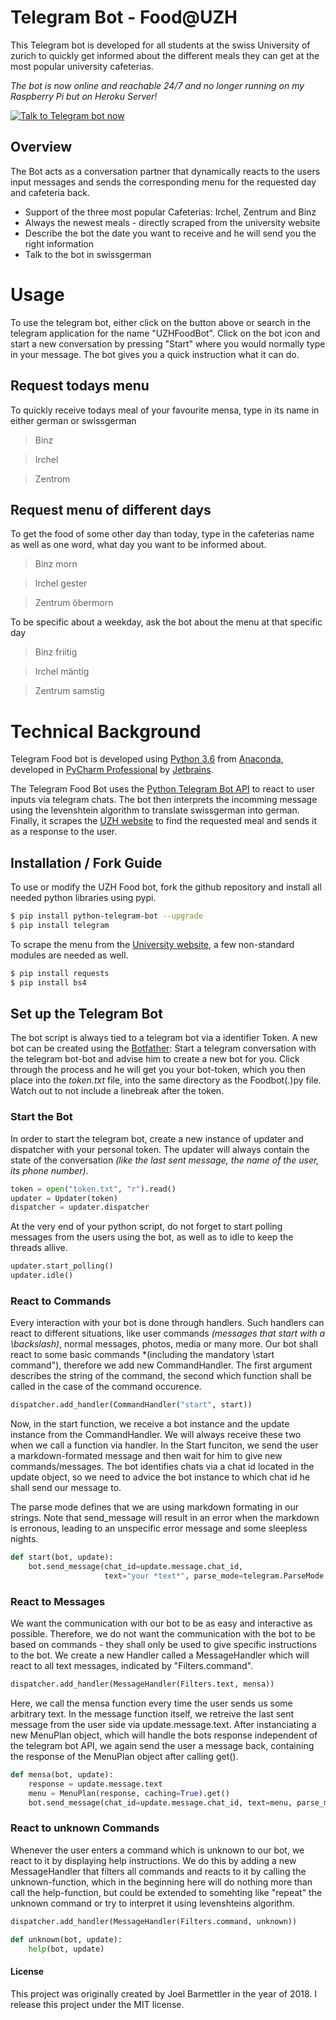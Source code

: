 # Telegram Bot - Food@UZH

This Telegram bot is developed for all students at the swiss University of zurich to quickly get informed about the different meals they can get at the most popular university cafeterias.

*The bot is now online and reachable 24/7 and no longer running on my Raspberry Pi but on Heroku Server!*

[![Talk to Telegram bot now](https://www.zusammenfassung.schule/github/telegram_logo.png)][bot]

## Overview

The Bot acts as a conversation partner that dynamically reacts to the users input messages and sends the corresponding menu for the requested day and cafeteria back.

  - Support of the three most popular Cafeterias: Irchel, Zentrum and Binz
  - Always the newest meals - directly scraped from the university website
  - Describe the bot the date you want to receive and he will send you the right information
  - Talk to the bot in swissgerman

# Usage

To use the telegram bot, either click on the button above or search in the telegram application for the name "UZHFoodBot". Click on the bot icon and start a new conversation by pressing "Start" where you would normally type in your message. The bot gives you a quick instruction what it can do.

## Request todays menu

To quickly receive todays meal of your favourite mensa, type in its name in either german or swissgerman
> Binz

> Irchel

> Zentrom

## Request menu of different days
To get the food of some other day than today, type in the cafeterias name as well as one word, what day you want to be informed about.
> Binz morn

> Irchel gester

> Zentrum öbermorn

To be specific about a weekday, ask the bot about the menu at that specific day
> Binz friitig

> Irchel mäntig

> Zentrum samstig

# Technical Background
Telegram Food bot is developed using [Python 3.6](http://www.python.org) from [Anaconda](https://anaconda.org/), developed in [PyCharm Professional](https://www.jetbrains.com/pycharm/) by [Jetbrains](https://www.jetbrains.com/).

The Telegram Food Bot uses the [Python Telegram Bot API]([api-github]) to react to user inputs via telegram chats. The bot then interprets the incomming message using the levenshtein algorithm to translate swissgerman into german. Finally, it scrapes the [UZH website]([mensa]) to find the requested meal and sends it as a response to the user.

## Installation / Fork Guide
To use or modify the UZH Food bot, fork the github repository and install all needed python libraries using pypi.

```sh
$ pip install python-telegram-bot --upgrade
$ pip install telegram
```

To scrape the menu from the [University website]([mensa]), a few non-standard modules are needed as well.

```sh
$ pip install requests
$ pip install bs4
```

## Set up the Telegram Bot

The bot script is always tied to a telegram bot via a identifier Token. A new bot can be created using the [Botfather](https://telegram.me/botfather): Start a telegram conversation with the telegram bot-bot and advise him to create a new bot for you. Click through the process and he will get you your bot-token, which you then place into the *token.txt* file, into the same directory as the Foodbot(.)py file. Watch out to not include a linebreak after the token.

### Start the Bot
In order to start the telegram bot, create a new instance of updater and dispatcher with your personal token. The updater will always contain the state of the conversation *(like the last sent message, the name of the user, its phone number)*.
```Python
token = open("token.txt", "r").read()
updater = Updater(token)
dispatcher = updater.dispatcher
```

At the very end of your python script, do not forget to start polling messages from the users using the bot, as well as to idle to keep the threads allive.
```Python
updater.start_polling()
updater.idle()
```
### React to Commands
Every interaction with your bot is done through handlers. Such handlers can react to different situations, like user commands *(messages that start with a \backslash)*, normal messages, photos, media or many more. Our bot shall react to some basic commands *(including the mandatory \start command"), therefore we add new CommandHandler. The first argument describes the string of the command, the second which function shall be called in the case of the command occurence.

```Python
dispatcher.add_handler(CommandHandler("start", start))
```
Now, in the start function, we receive a bot instance and the update instance from the CommandHandler. We will always receive these two when we call a function via handler. In the Start funciton, we send the user a markdown-formated message and then wait for him to give new commands/messages. The bot identifies chats via a chat id located in the update object, so we need to advice the bot instance to which chat id he shall send our message to.

The parse mode defines that we are using markdown formating in our strings. Note that send_message will result in an error when the markdown is erronous, leading to an unspecific error message and some sleepless nights.

```Python
def start(bot, update):
    bot.send_message(chat_id=update.message.chat_id,
                     text="your *text*", parse_mode=telegram.ParseMode.MARKDOWN)
```

### React to Messages
We want the communication with our bot to be as easy and interactive as possible. Therefore, we do not want the communication with the bot to be based on commands - they shall only be used to give specific instructions to the bot. We create a new Handler called a MessageHandler which will react to all text messages, indicated by "Filters.command".

```Python
dispatcher.add_handler(MessageHandler(Filters.text, mensa))
```
Here, we call the mensa function every time the user sends us some arbitrary text. In the message function itself, we retreive the last sent message from the user side via update.message.text. After instanciating a new MenuPlan object, which will handle the bots response independent of the telegram bot API, we again send the user a message back, containing the response of the MenuPlan object after calling get().

```Python
def mensa(bot, update):
    response = update.message.text
    menu = MenuPlan(response, caching=True).get()
    bot.send_message(chat_id=update.message.chat_id, text=menu, parse_mode=telegram.ParseMode.MARKDOWN)
```

### React to unknown Commands
Whenever the user enters a command which is unknown to our bot, we react to it by displaying help instructions. We do this by adding a new MessageHandler that filters all commands and reacts to it by calling the unknown-function, which in the beginning here will do nothing more than call the help-function, but could be extended to somehting like "repeat" the unknown command or try to interpret it using levenshteins algorithm.

```Python
dispatcher.add_handler(MessageHandler(Filters.command, unknown))
```
```Python
def unknown(bot, update):
    help(bot, update)
```



[//]: # (These are reference links used in the body of this note and get stripped out when the markdown processor does its job. There is no need to format nicely because it shouldn't be seen. Thanks SO - http://stackoverflow.com/questions/4823468/store-comments-in-markdown-syntax)


   [bot]: <https://telegram.me/UZHFoodBot>
   [mensa]: <http://www.mensa.uzh.ch/de/menueplaene.html>
   [api-github]:  <https://github.com/python-telegram-bot/python-telegram-bot>

#### License
This project was originally created by Joel Barmettler in the year of 2018. I release this project under the MIT license.
